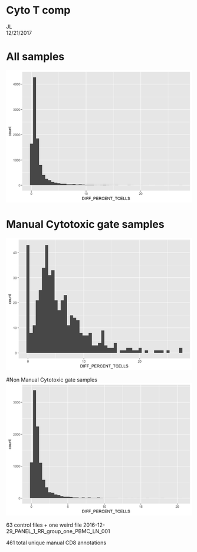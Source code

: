 # Cyto T comp
JL  
12/21/2017  



# All samples

![](CD8_files/figure-html/unnamed-chunk-1-1.png)<!-- -->

# Manual Cytotoxic gate samples
![](CD8_files/figure-html/unnamed-chunk-2-1.png)<!-- -->

#Non Manual Cytotoxic gate samples
![](CD8_files/figure-html/unnamed-chunk-3-1.png)<!-- -->








63  control files + one weird file 2016-12-29_PANEL_1_RR_group_one_PBMC_LN_001


461 total unique manual CD8 annotations



